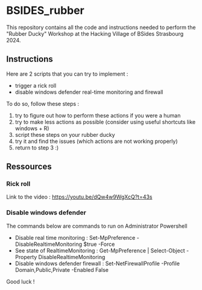 # BSIDES_rubber
This repository contains all the code and instructions needed to perform the "Rubber Ducky" Workshop at the Hacking Village of BSides Strasbourg 2024.

## Instructions
Here are 2 scripts that you can try to implement :
  - trigger a rick roll
  - disable windows defender real-time monitoring and firewall

To do so, follow these steps :
  1) try to figure out how to perform these actions if you were a human
  2) try to make less actions as possible (consider using useful shortcuts like windows + R)
  3) script these steps on your rubber ducky
  4) try it and find the issues (which actions are not working properly)
  5) return to step 3 :)

## Ressources
### Rick roll
Link to the video : https://youtu.be/dQw4w9WgXcQ?t=43s

### Disable windows defender
The commands below are commands to run on Administrator Powershell
  - Disable real time monitoring : Set-MpPreference -DisableRealtimeMonitoring $true -Force
  - See state of RealtimeMonitoring : Get-MpPreference | Select-Object -Property DisableRealtimeMonitoring
  - Disable windows defender firewall : Set-NetFirewallProfile -Profile Domain,Public,Private -Enabled False

Good luck !
